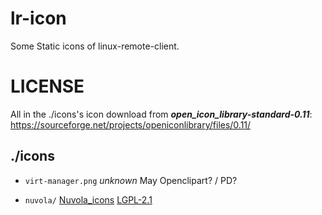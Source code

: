 # lr-icon
Some Static icons of linux-remote-client.

# LICENSE
All in the ./icons's icon download from ___open_icon_library-standard-0.11___: 
https://sourceforge.net/projects/openiconlibrary/files/0.11/
## ./icons

- `virt-manager.png` <i>unknown</i> May Openclipart? / PD?


- `nuvola/` [Nuvola_icons](https://commons.wikimedia.org/wiki/Category:Nuvola_icons) [LGPL-2.1](COPYING_nuvola)
<!--
- `oxygen/` [Oxygen_icons](https://commons.wikimedia.org/wiki/Category:Oxygen_icons) [LGPL](COPYING_oxygen)
- `tango/` [Tango_icons](https://commons.wikimedia.org/wiki/Tango_icons) [PD](COPYING_tango) -->
